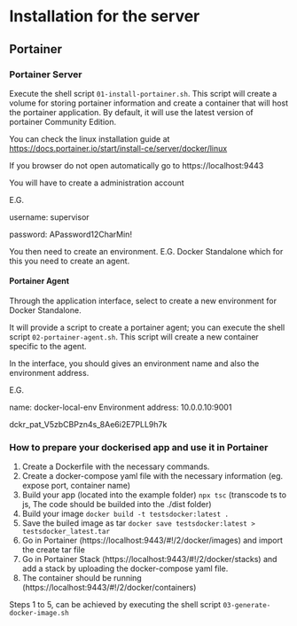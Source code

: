 # Installation for the server

## Portainer

### Portainer Server

Execute the shell script `01-install-portainer.sh`. This script will create a volume for storing portainer information and create a container that will host the portainer application. By default, it will use the latest version of portainer Community Edition.

You can check the linux installation guide at https://docs.portainer.io/start/install-ce/server/docker/linux

If you browser do not open automatically go to https://localhost:9443

You will have to create a administration account

E.G.

username: supervisor

password: APassword12CharMin!

You then need to create an environment. E.G. Docker Standalone which for this you need to create an agent.

#### Portainer Agent

Through the application interface, select to create a new environment for Docker Standalone.

It will provide a script to create a portainer agent; you can execute the shell script `02-portainer-agent.sh`. This script will create a new container specific to the agent.

In the interface, you should gives an environment name and also the environment address.

E.G.

name: docker-local-env
Environment address: 10.0.0.10:9001

dckr_pat_V5zbCBPzn4s_8Ae6i2E7PLL9h7k

### How to prepare your dockerised app and use it in Portainer

1. Create a Dockerfile with the necessary commands.
2. Create a docker-compose yaml file with the necessary information (eg. expose port, container name)
3. Build your app (located into the example folder) `npx tsc` (transcode ts to js, The code should be builded into the ./dist folder)
4. Build your image `docker build -t testsdocker:latest .`
5. Save the builed image as tar `docker save testsdocker:latest > testsdocker_latest.tar`
6. Go in Portainer (https://localhost:9443/#!/2/docker/images) and import the create tar file
7. Go in Portainer Stack (https://localhost:9443/#!/2/docker/stacks) and add a stack by uploading the docker-compose yaml file.
8. The container should be running (https://localhost:9443/#!/2/docker/containers)

Steps 1 to 5, can be achieved by executing the shell script `03-generate-docker-image.sh`
